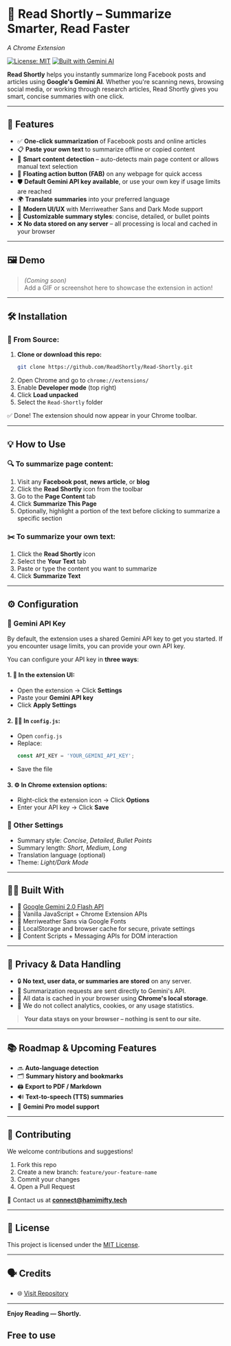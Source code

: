 
# 📘 Read Shortly – Summarize Smarter, Read Faster  
*A Chrome Extension*

[![License: MIT](https://img.shields.io/badge/license-MIT-blue.svg)](LICENSE)
[![Built with Gemini AI](https://img.shields.io/badge/Gemini%20API-Powered-blue)](https://ai.google.dev/gemini)

**Read Shortly** helps you instantly summarize long Facebook posts and articles using **Google's Gemini AI**. Whether you're scanning news, browsing social media, or working through research articles, Read Shortly gives you smart, concise summaries with one click.

---

## 🚀 Features

- ✅ **One-click summarization** of Facebook posts and online articles
- 📋 **Paste your own text** to summarize offline or copied content
- 🧠 **Smart content detection** – auto-detects main page content or allows manual text selection
- 📌 **Floating action button (FAB)** on any webpage for quick access
- 🛡️ **Default Gemini API key available**, or use your own key if usage limits are reached
- 🌍 **Translate summaries** into your preferred language
- 🎨 **Modern UI/UX** with Merriweather Sans and Dark Mode support
- 🧾 **Customizable summary styles**: concise, detailed, or bullet points
- ❌ **No data stored on any server** – all processing is local and cached in your browser

---

## 🖼️ Demo

> *(Coming soon)*  
> Add a GIF or screenshot here to showcase the extension in action!

---

## 🛠 Installation

### 🔧 From Source:

1. **Clone or download this repo:**
   ```bash
   git clone https://github.com/ReadShortly/Read-Shortly.git
   ```
2. Open Chrome and go to `chrome://extensions/`
3. Enable **Developer mode** (top right)
4. Click **Load unpacked**
5. Select the `Read-Shortly` folder

✅ Done! The extension should now appear in your Chrome toolbar.

---

## 💡 How to Use

### 🔍 To summarize page content:

1. Visit any **Facebook post**, **news article**, or **blog**
2. Click the **Read Shortly** icon from the toolbar
3. Go to the **Page Content** tab
4. Click **Summarize This Page**
5. Optionally, highlight a portion of the text before clicking to summarize a specific section

### ✂️ To summarize your own text:

1. Click the **Read Shortly** icon
2. Select the **Your Text** tab
3. Paste or type the content you want to summarize
4. Click **Summarize Text**

---

## ⚙️ Configuration

### 🔑 Gemini API Key

By default, the extension uses a shared Gemini API key to get you started. If you encounter usage limits, you can provide your own API key.

You can configure your API key in **three ways**:

#### 1. 🔧 In the extension UI:
- Open the extension → Click **Settings**
- Paste your **Gemini API key**
- Click **Apply Settings**

#### 2. 🧑‍💻 In `config.js`:
- Open `config.js`
- Replace:
  ```js
  const API_KEY = 'YOUR_GEMINI_API_KEY';
  ```
- Save the file

#### 3. ⚙️ In Chrome extension options:
- Right-click the extension icon → Click **Options**
- Enter your API key → Click **Save**

### 📁 Other Settings
- Summary style: *Concise*, *Detailed*, *Bullet Points*
- Summary length: *Short*, *Medium*, *Long*
- Translation language (optional)
- Theme: *Light/Dark Mode*

---

## 🧑‍💻 Built With

- 🧠 [Google Gemini 2.0 Flash API](https://ai.google.dev/gemini)
- 📜 Vanilla JavaScript + Chrome Extension APIs
- 🎨 Merriweather Sans via Google Fonts
- 💾 LocalStorage and browser cache for secure, private settings
- 🧩 Content Scripts + Messaging APIs for DOM interaction

---

## 🔐 Privacy & Data Handling

- 🔒 **No text, user data, or summaries are stored** on any server.
- 📡 Summarization requests are sent directly to Gemini's API.
- 🔐 All data is cached in your browser using **Chrome's local storage**.
- 🧭 We do not collect analytics, cookies, or any usage statistics.

> **Your data stays on your browser – nothing is sent to our site.**

---

## 📚 Roadmap & Upcoming Features

- 🔜 **Auto-language detection**
- 🗂️ **Summary history and bookmarks**
- 🖨️ **Export to PDF / Markdown**
- 🔊 **Text-to-speech (TTS) summaries**
- 🔗 **Gemini Pro model support**

---

## 🤝 Contributing

We welcome contributions and suggestions!

1. Fork this repo
2. Create a new branch: `feature/your-feature-name`
3. Commit your changes
4. Open a Pull Request

📧 Contact us at **connect@hamimifty.tech**

---

## 📜 License

This project is licensed under the [MIT License](LICENSE).

---

## 🗣️ Credits

- 🌐 [Visit Repository](https://github.com/ReadShortly/Read-Shortly)

---

**Enjoy Reading — Shortly.**
## Free to use